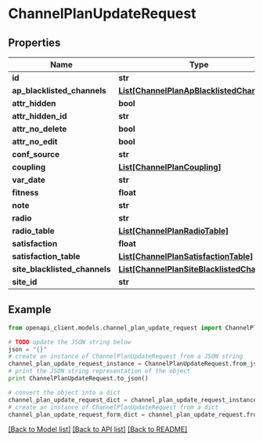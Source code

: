 # ChannelPlanUpdateRequest


## Properties

Name | Type | Description | Notes
------------ | ------------- | ------------- | -------------
**id** | **str** |  | [optional] 
**ap_blacklisted_channels** | [**List[ChannelPlanApBlacklistedChannels]**](ChannelPlanApBlacklistedChannels.md) |  | [optional] 
**attr_hidden** | **bool** |  | [optional] 
**attr_hidden_id** | **str** |  | [optional] 
**attr_no_delete** | **bool** |  | [optional] 
**attr_no_edit** | **bool** |  | [optional] 
**conf_source** | **str** |  | [optional] 
**coupling** | [**List[ChannelPlanCoupling]**](ChannelPlanCoupling.md) |  | [optional] 
**var_date** | **str** |  | [optional] 
**fitness** | **float** |  | [optional] 
**note** | **str** |  | [optional] 
**radio** | **str** |  | [optional] 
**radio_table** | [**List[ChannelPlanRadioTable]**](ChannelPlanRadioTable.md) |  | [optional] 
**satisfaction** | **float** |  | [optional] 
**satisfaction_table** | [**List[ChannelPlanSatisfactionTable]**](ChannelPlanSatisfactionTable.md) |  | [optional] 
**site_blacklisted_channels** | [**List[ChannelPlanSiteBlacklistedChannels]**](ChannelPlanSiteBlacklistedChannels.md) |  | [optional] 
**site_id** | **str** |  | [optional] 

## Example

```python
from openapi_client.models.channel_plan_update_request import ChannelPlanUpdateRequest

# TODO update the JSON string below
json = "{}"
# create an instance of ChannelPlanUpdateRequest from a JSON string
channel_plan_update_request_instance = ChannelPlanUpdateRequest.from_json(json)
# print the JSON string representation of the object
print ChannelPlanUpdateRequest.to_json()

# convert the object into a dict
channel_plan_update_request_dict = channel_plan_update_request_instance.to_dict()
# create an instance of ChannelPlanUpdateRequest from a dict
channel_plan_update_request_form_dict = channel_plan_update_request.from_dict(channel_plan_update_request_dict)
```
[[Back to Model list]](../README.md#documentation-for-models) [[Back to API list]](../README.md#documentation-for-api-endpoints) [[Back to README]](../README.md)


